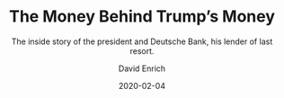 ---
date: "2020-02-04"
title: "The Money Behind Trump’s Money"
subtitle: "The inside story of the president and Deutsche Bank, his lender of last resort."
link: "https://www.nytimes.com/2020/02/04/magazine/deutsche-bank-trump.html"
author: "David Enrich"
publication: "The New York Times Magazine"
category: "Domestic"
subcategory: ""
readingtime: "10"
---